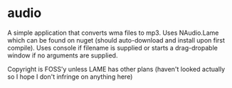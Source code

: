 # audio
A simple application that converts wma files to mp3.
Uses NAudio.Lame which can be found on nuget (should auto-download and install upon first compile).
Uses console if filename is supplied or starts a drag-dropable window if no arguments are supplied.

Copyright is FOSS'y unless LAME has other plans (haven't looked actually so I hope I don't infringe on anything here)
